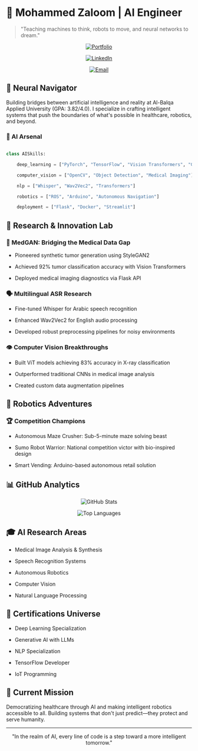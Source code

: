 # 🧠 Mohammed Zaloom | AI Engineer

> "Teaching machines to think, robots to move, and neural networks to dream."

<div align="center">

  

[![Portfolio](https://img.shields.io/badge/Portfolio-4285F4?style=for-the-badge&logo=google-chrome&logoColor=white)](https://mohammedzaloom-portfolio.onrender.com)

[![LinkedIn](https://img.shields.io/badge/LinkedIn-0A66C2?style=for-the-badge&logo=linkedin&logoColor=white)](https://www.linkedin.com/in/mozaloom/)

[![Email](https://img.shields.io/badge/Email-EA4335?style=for-the-badge&logo=gmail&logoColor=white)](mailto:mozaloom@ieee.org)

</div>

## 🤖 Neural Navigator

Building bridges between artificial intelligence and reality at Al-Balqa Applied University (GPA: 3.82/4.0). I specialize in crafting intelligent systems that push the boundaries of what's possible in healthcare, robotics, and beyond.

### 🧬 AI Arsenal

```python

class AISkills:

    deep_learning = ["PyTorch", "TensorFlow", "Vision Transformers", "GANs"]

    computer_vision = ["OpenCV", "Object Detection", "Medical Imaging"]

    nlp = ["Whisper", "Wav2Vec2", "Transformers"]

    robotics = ["ROS", "Arduino", "Autonomous Navigation"]

    deployment = ["Flask", "Docker", "Streamlit"]

```

## 🔬 Research & Innovation Lab

### 🏥 MedGAN: Bridging the Medical Data Gap

- Pioneered synthetic tumor generation using StyleGAN2

- Achieved 92% tumor classification accuracy with Vision Transformers

- Deployed medical imaging diagnostics via Flask API

### 🗣️ Multilingual ASR Research

- Fine-tuned Whisper for Arabic speech recognition

- Enhanced Wav2Vec2 for English audio processing

- Developed robust preprocessing pipelines for noisy environments

### 👁️ Computer Vision Breakthroughs

- Built ViT models achieving 83% accuracy in X-ray classification

- Outperformed traditional CNNs in medical image analysis

- Created custom data augmentation pipelines

## 🤖 Robotics Adventures

### 🏆 Competition Champions

- Autonomous Maze Crusher: Sub-5-minute maze solving beast

- Sumo Robot Warrior: National competition victor with bio-inspired design

- Smart Vending: Arduino-based autonomous retail solution

## 📊 GitHub Analytics

<div align="center">

  

![GitHub Stats](https://github-readme-stats.vercel.app/api?username=mozaloom&show_icons=true&theme=vision-friendly-dark&hide_border=true)

![Top Languages](https://github-readme-stats.vercel.app/api/top-langs/?username=mozaloom&layout=compact&theme=vision-friendly-dark&hide_border=true)

</div>

## 🎓 AI Research Areas

- Medical Image Analysis & Synthesis

- Speech Recognition Systems

- Autonomous Robotics

- Computer Vision

- Natural Language Processing

## 🌟 Certifications Universe

- Deep Learning Specialization

- Generative AI with LLMs

- NLP Specialization

- TensorFlow Developer

- IoT Programming

## 🎯 Current Mission

Democratizing healthcare through AI and making intelligent robotics accessible to all. Building systems that don't just predict—they protect and serve humanity.

---

<div align="center">

  

"In the realm of AI, every line of code is a step toward a more intelligent tomorrow."

</div>

